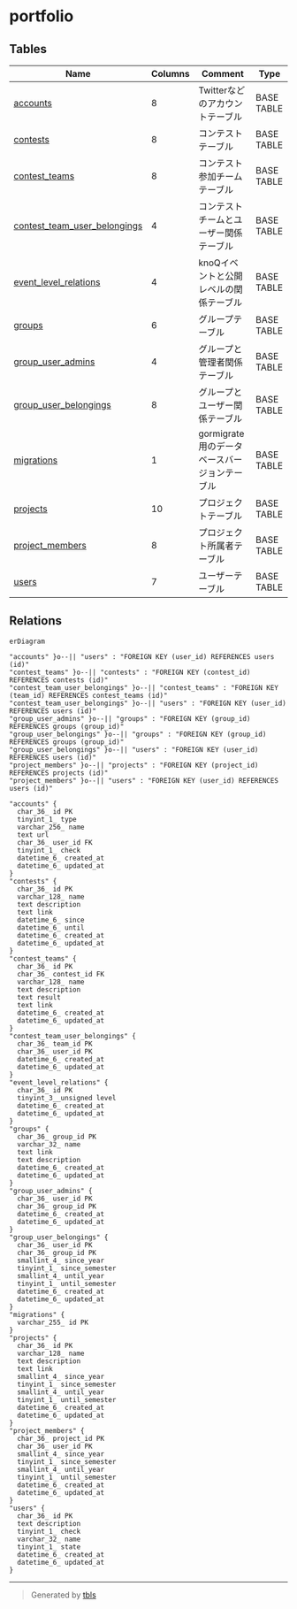 # portfolio

## Tables

| Name | Columns | Comment | Type |
| ---- | ------- | ------- | ---- |
| [accounts](accounts.md) | 8 | Twitterなどのアカウントテーブル | BASE TABLE |
| [contests](contests.md) | 8 | コンテストテーブル | BASE TABLE |
| [contest_teams](contest_teams.md) | 8 | コンテスト参加チームテーブル | BASE TABLE |
| [contest_team_user_belongings](contest_team_user_belongings.md) | 4 | コンテストチームとユーザー関係テーブル | BASE TABLE |
| [event_level_relations](event_level_relations.md) | 4 | knoQイベントと公開レベルの関係テーブル | BASE TABLE |
| [groups](groups.md) | 6 | グループテーブル | BASE TABLE |
| [group_user_admins](group_user_admins.md) | 4 | グループと管理者関係テーブル | BASE TABLE |
| [group_user_belongings](group_user_belongings.md) | 8 | グループとユーザー関係テーブル | BASE TABLE |
| [migrations](migrations.md) | 1 | gormigrate用のデータベースバージョンテーブル | BASE TABLE |
| [projects](projects.md) | 10 | プロジェクトテーブル | BASE TABLE |
| [project_members](project_members.md) | 8 | プロジェクト所属者テーブル | BASE TABLE |
| [users](users.md) | 7 | ユーザーテーブル | BASE TABLE |

## Relations

```mermaid
erDiagram

"accounts" }o--|| "users" : "FOREIGN KEY (user_id) REFERENCES users (id)"
"contest_teams" }o--|| "contests" : "FOREIGN KEY (contest_id) REFERENCES contests (id)"
"contest_team_user_belongings" }o--|| "contest_teams" : "FOREIGN KEY (team_id) REFERENCES contest_teams (id)"
"contest_team_user_belongings" }o--|| "users" : "FOREIGN KEY (user_id) REFERENCES users (id)"
"group_user_admins" }o--|| "groups" : "FOREIGN KEY (group_id) REFERENCES groups (group_id)"
"group_user_belongings" }o--|| "groups" : "FOREIGN KEY (group_id) REFERENCES groups (group_id)"
"group_user_belongings" }o--|| "users" : "FOREIGN KEY (user_id) REFERENCES users (id)"
"project_members" }o--|| "projects" : "FOREIGN KEY (project_id) REFERENCES projects (id)"
"project_members" }o--|| "users" : "FOREIGN KEY (user_id) REFERENCES users (id)"

"accounts" {
  char_36_ id PK
  tinyint_1_ type
  varchar_256_ name
  text url
  char_36_ user_id FK
  tinyint_1_ check
  datetime_6_ created_at
  datetime_6_ updated_at
}
"contests" {
  char_36_ id PK
  varchar_128_ name
  text description
  text link
  datetime_6_ since
  datetime_6_ until
  datetime_6_ created_at
  datetime_6_ updated_at
}
"contest_teams" {
  char_36_ id PK
  char_36_ contest_id FK
  varchar_128_ name
  text description
  text result
  text link
  datetime_6_ created_at
  datetime_6_ updated_at
}
"contest_team_user_belongings" {
  char_36_ team_id PK
  char_36_ user_id PK
  datetime_6_ created_at
  datetime_6_ updated_at
}
"event_level_relations" {
  char_36_ id PK
  tinyint_3__unsigned level
  datetime_6_ created_at
  datetime_6_ updated_at
}
"groups" {
  char_36_ group_id PK
  varchar_32_ name
  text link
  text description
  datetime_6_ created_at
  datetime_6_ updated_at
}
"group_user_admins" {
  char_36_ user_id PK
  char_36_ group_id PK
  datetime_6_ created_at
  datetime_6_ updated_at
}
"group_user_belongings" {
  char_36_ user_id PK
  char_36_ group_id PK
  smallint_4_ since_year
  tinyint_1_ since_semester
  smallint_4_ until_year
  tinyint_1_ until_semester
  datetime_6_ created_at
  datetime_6_ updated_at
}
"migrations" {
  varchar_255_ id PK
}
"projects" {
  char_36_ id PK
  varchar_128_ name
  text description
  text link
  smallint_4_ since_year
  tinyint_1_ since_semester
  smallint_4_ until_year
  tinyint_1_ until_semester
  datetime_6_ created_at
  datetime_6_ updated_at
}
"project_members" {
  char_36_ project_id PK
  char_36_ user_id PK
  smallint_4_ since_year
  tinyint_1_ since_semester
  smallint_4_ until_year
  tinyint_1_ until_semester
  datetime_6_ created_at
  datetime_6_ updated_at
}
"users" {
  char_36_ id PK
  text description
  tinyint_1_ check
  varchar_32_ name
  tinyint_1_ state
  datetime_6_ created_at
  datetime_6_ updated_at
}
```

---

> Generated by [tbls](https://github.com/k1LoW/tbls)
